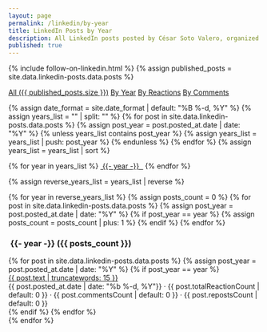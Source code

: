```yaml
---
layout: page
permalink: /linkedin/by-year
title: LinkedIn Posts by Year
description: All LinkedIn posts posted by César Soto Valero, organized by year.
published: true
---
```


<!-- markdownlint-disable MD033 -->
{% include follow-on-linkedin.html %}
{% assign published_posts = site.data.linkedin-posts.data.posts %}

<!-- Buttons for ordering LinkedIn posts -->
<div class="list-filters">
  <a href="/linkedin" class="list-filter">All ({{ published_posts.size }})</a>
  <a href="/linkedin/by-year" class="list-filter">By Year</a>
  <a href="/linkedin/by-reactions" class="list-filter">By Reactions</a>
  <a href="/linkedin/by-comments" class="list-filter">By Comments</a>
</div>

{% assign date_format = site.date_format | default: "%B %-d, %Y" %}
{% assign years_list = "" | split: "" %}
{% for post in site.data.linkedin-posts.data.posts %}
{% assign post_year = post.posted_at.date | date: "%Y" %}
{% unless years_list contains post_year %}
{% assign years_list = years_list | push: post_year %}
{% endunless %}
{% endfor %}
{% assign years_list = years_list | sort %}

<!-- Years cloud -->
<div class="tag-list">
     {% for year in years_list %}
     <a href="#{{- year -}}" class="btn btn-primary tag-btn"><i class="fas fa-calendar-alt" aria-hidden="true"></i>&nbsp;{{- year -}} &nbsp;</a>
     {% endfor %}
</div>

{% assign reverse_years_list = years_list | reverse %}

<div id="full-tags-list">
     {% for year in reverse_years_list %}
     {% assign posts_count = 0 %}
     {% for post in site.data.linkedin-posts.data.posts %}
          {% assign post_year = post.posted_at.date | date: "%Y" %}
          {% if post_year == year %}
                {% assign posts_count = posts_count | plus: 1 %}
          {% endif %}
     {% endfor %}
     <h3 id="{{- year -}}" class="linked-section">
          <i class="fas fa-calendar-alt" aria-hidden="true"></i>
          &nbsp;{{- year -}}&nbsp;({{ posts_count }})
     </h3>
     <div class="post-list">
          {% for post in site.data.linkedin-posts.data.posts %}
          {% assign post_year = post.posted_at.date | date: "%Y" %}
          {% if post_year == year %}
          <div class="tag-entry">
                <a href="{{ post.url }}" target="_blank">{{ post.text | truncatewords: 15 }}</a>
                <div class="entry-date">
                     <!-- markdownlint-disable MD033 -->
                     <time datetime="{{ post.posted_at.date }}">{{ post.posted_at.date | date: "%b %-d, %Y"}}</time>
                     <!-- markdownlint-enable MD033 -->
                     <!-- markdownlint-disable MD033 -->
                     <span class="post-stats">
                          · <i class="fas fa-thumbs-up" aria-hidden="true"></i> {{ post.totalReactionCount | default: 0 }}
                          · <i class="fas fa-comment" aria-hidden="true"></i> {{ post.commentsCount | default: 0 }}
                          · <i class="fas fa-retweet" aria-hidden="true"></i> {{ post.repostsCount | default: 0 }}
                     </span>
                     <!-- markdownlint-enable MD033 -->
                </div>
          </div>
          {% endif %}
          {% endfor %}
     </div>
     {% endfor %}
</div>
